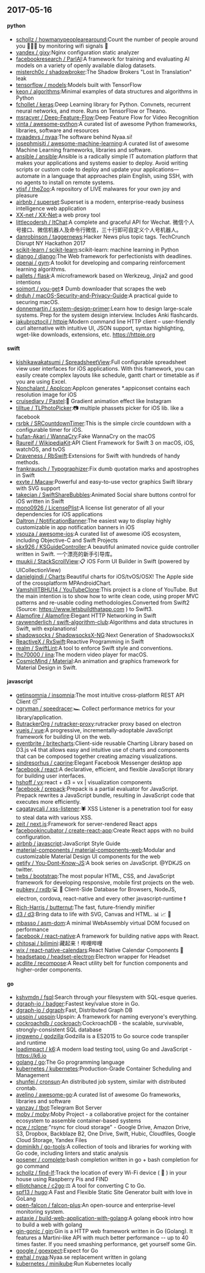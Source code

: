 ## 2017-05-16

#### python
* [schollz / howmanypeoplearearound](https://github.com/schollz/howmanypeoplearearound):Count the number of people around you 👨‍👨‍👦 by monitoring wifi signals 📡
* [yandex / gixy](https://github.com/yandex/gixy):Nginx configuration static analyzer
* [facebookresearch / ParlAI](https://github.com/facebookresearch/ParlAI):A framework for training and evaluating AI models on a variety of openly available dialog datasets.
* [misterch0c / shadowbroker](https://github.com/misterch0c/shadowbroker):The Shadow Brokers "Lost In Translation" leak
* [tensorflow / models](https://github.com/tensorflow/models):Models built with TensorFlow
* [keon / algorithms](https://github.com/keon/algorithms):Minimal examples of data structures and algorithms in Python
* [fchollet / keras](https://github.com/fchollet/keras):Deep Learning library for Python. Convnets, recurrent neural networks, and more. Runs on TensorFlow or Theano.
* [msracver / Deep-Feature-Flow](https://github.com/msracver/Deep-Feature-Flow):Deep Feature Flow for Video Recognition
* [vinta / awesome-python](https://github.com/vinta/awesome-python):A curated list of awesome Python frameworks, libraries, software and resources
* [nyaadevs / nyaa](https://github.com/nyaadevs/nyaa):The software behind Nyaa.si!
* [josephmisiti / awesome-machine-learning](https://github.com/josephmisiti/awesome-machine-learning):A curated list of awesome Machine Learning frameworks, libraries and software.
* [ansible / ansible](https://github.com/ansible/ansible):Ansible is a radically simple IT automation platform that makes your applications and systems easier to deploy. Avoid writing scripts or custom code to deploy and update your applications— automate in a language that approaches plain English, using SSH, with no agents to install on remote systems.
* [ytisf / theZoo](https://github.com/ytisf/theZoo):A repository of LIVE malwares for your own joy and pleasure
* [airbnb / superset](https://github.com/airbnb/superset):Superset is a modern, enterprise-ready business intelligence web application
* [XX-net / XX-Net](https://github.com/XX-net/XX-Net):a web proxy tool
* [littlecodersh / ItChat](https://github.com/littlecodersh/ItChat):A complete and graceful API for Wechat. 微信个人号接口、微信机器人及命令行微信，三十行即可自定义个人号机器人。
* [danrobinson / taggernews](https://github.com/danrobinson/taggernews):Hacker News plus topic tags. TechCrunch Disrupt NY Hackathon 2017
* [scikit-learn / scikit-learn](https://github.com/scikit-learn/scikit-learn):scikit-learn: machine learning in Python
* [django / django](https://github.com/django/django):The Web framework for perfectionists with deadlines.
* [openai / gym](https://github.com/openai/gym):A toolkit for developing and comparing reinforcement learning algorithms.
* [pallets / flask](https://github.com/pallets/flask):A microframework based on Werkzeug, Jinja2 and good intentions
* [soimort / you-get](https://github.com/soimort/you-get):⏬ Dumb downloader that scrapes the web
* [drduh / macOS-Security-and-Privacy-Guide](https://github.com/drduh/macOS-Security-and-Privacy-Guide):A practical guide to securing macOS.
* [donnemartin / system-design-primer](https://github.com/donnemartin/system-design-primer):Learn how to design large-scale systems. Prep for the system design interview. Includes Anki flashcards.
* [jakubroztocil / httpie](https://github.com/jakubroztocil/httpie):Modern command line HTTP client – user-friendly curl alternative with intuitive UI, JSON support, syntax highlighting, wget-like downloads, extensions, etc. https://httpie.org

#### swift
* [kishikawakatsumi / SpreadsheetView](https://github.com/kishikawakatsumi/SpreadsheetView):Full configurable spreadsheet view user interfaces for iOS applications. With this framework, you can easily create complex layouts like schedule, gantt chart or timetable as if you are using Excel.
* [Nonchalant / AppIcon](https://github.com/Nonchalant/AppIcon):AppIcon generates *.appiconset contains each resolution image for iOS
* [cruisediary / Pastel](https://github.com/cruisediary/Pastel):🎨 Gradient animation effect like Instagram
* [tilltue / TLPhotoPicker](https://github.com/tilltue/TLPhotoPicker):📷 multiple phassets picker for iOS lib. like a facebook
* [rsrbk / SRCountdownTimer](https://github.com/rsrbk/SRCountdownTimer):This is the simple circle countdown with a configurable timer for iOS.
* [hufan-Akari / WannaCry](https://github.com/hufan-Akari/WannaCry):Fake WannaCry on the macOS
* [Raureif / WikipediaKit](https://github.com/Raureif/WikipediaKit):API Client Framework for Swift 3 on macOS, iOS, watchOS, and tvOS
* [Draveness / RbSwift](https://github.com/Draveness/RbSwift):Extensions for Swift with hundreds of handy methods.
* [frankrausch / Typographizer](https://github.com/frankrausch/Typographizer):Fix dumb quotation marks and apostrophes in Swift
* [exyte / Macaw](https://github.com/exyte/Macaw):Powerful and easy-to-use vector graphics Swift library with SVG support
* [takecian / SwiftShareBubbles](https://github.com/takecian/SwiftShareBubbles):Animated Social share buttons control for iOS written in Swift
* [mono0926 / LicensePlist](https://github.com/mono0926/LicensePlist):A license list generator of all your dependencies for iOS applications
* [Daltron / NotificationBanner](https://github.com/Daltron/NotificationBanner):The easiest way to display highly customizable in app notification banners in iOS
* [vsouza / awesome-ios](https://github.com/vsouza/awesome-ios):A curated list of awesome iOS ecosystem, including Objective-C and Swift Projects
* [skx926 / KSGuideController](https://github.com/skx926/KSGuideController):A beautiful animated novice guide controller written in Swift. 一个漂亮的新手引导库。
* [muukii / StackScrollView](https://github.com/muukii/StackScrollView):📋 iOS Form UI Builder in Swift (powered by UICollectionView)
* [danielgindi / Charts](https://github.com/danielgindi/Charts):Beautiful charts for iOS/tvOS/OSX! The Apple side of the crossplatform MPAndroidChart.
* [VamshiIITBHU14 / YouTubeClone](https://github.com/VamshiIITBHU14/YouTubeClone):This project is a clone of YouTube. But the main intention is to show how to write clean code, using proper MVC patterns and re-usable coding methodologies.Converted from Swift2 (Source: https://www.letsbuildthatapp.com ) to Swift3.
* [Alamofire / Alamofire](https://github.com/Alamofire/Alamofire):Elegant HTTP Networking in Swift
* [raywenderlich / swift-algorithm-club](https://github.com/raywenderlich/swift-algorithm-club):Algorithms and data structures in Swift, with explanations!
* [shadowsocks / ShadowsocksX-NG](https://github.com/shadowsocks/ShadowsocksX-NG):Next Generation of ShadowsocksX
* [ReactiveX / RxSwift](https://github.com/ReactiveX/RxSwift):Reactive Programming in Swift
* [realm / SwiftLint](https://github.com/realm/SwiftLint):A tool to enforce Swift style and conventions.
* [lhc70000 / iina](https://github.com/lhc70000/iina):The modern video player for macOS.
* [CosmicMind / Material](https://github.com/CosmicMind/Material):An animation and graphics framework for Material Design in Swift.

#### javascript
* [getinsomnia / insomnia](https://github.com/getinsomnia/insomnia):The most intuitive cross-platform REST API Client 😴
* [ngryman / speedracer](https://github.com/ngryman/speedracer):🏎 Collect performance metrics for your library/application.
* [RutrackerOrg / rutracker-proxy](https://github.com/RutrackerOrg/rutracker-proxy):rutracker proxy based on electron
* [vuejs / vue](https://github.com/vuejs/vue):A progressive, incrementally-adoptable JavaScript framework for building UI on the web.
* [eventbrite / britecharts](https://github.com/eventbrite/britecharts):Client-side reusable Charting Library based on D3.js v4 that allows easy and intuitive use of charts and components that can be composed together creating amazing visualizations.
* [sindresorhus / caprine](https://github.com/sindresorhus/caprine):Elegant Facebook Messenger desktop app
* [facebook / react](https://github.com/facebook/react):A declarative, efficient, and flexible JavaScript library for building user interfaces.
* [hshoff / vx](https://github.com/hshoff/vx):react + d3 = vx | visualization components
* [facebook / prepack](https://github.com/facebook/prepack):Prepack is a partial evaluator for JavaScript. Prepack rewrites a JavaScript bundle, resulting in JavaScript code that executes more efficiently.
* [cagataycali / xss-listener](https://github.com/cagataycali/xss-listener):🕷️ XSS Listener is a penetration tool for easy to steal data with various XSS.
* [zeit / next.js](https://github.com/zeit/next.js):Framework for server-rendered React apps
* [facebookincubator / create-react-app](https://github.com/facebookincubator/create-react-app):Create React apps with no build configuration.
* [airbnb / javascript](https://github.com/airbnb/javascript):JavaScript Style Guide
* [material-components / material-components-web](https://github.com/material-components/material-components-web):Modular and customizable Material Design UI components for the web
* [getify / You-Dont-Know-JS](https://github.com/getify/You-Dont-Know-JS):A book series on JavaScript. @YDKJS on twitter.
* [twbs / bootstrap](https://github.com/twbs/bootstrap):The most popular HTML, CSS, and JavaScript framework for developing responsive, mobile first projects on the web.
* [pubkey / rxdb](https://github.com/pubkey/rxdb):💻 📱 Client-Side Database for Browsers, NodeJS, electron, cordova, react-native and every other javascript-runtime ❗️
* [Rich-Harris / butternut](https://github.com/Rich-Harris/butternut):The fast, future-friendly minifier
* [d3 / d3](https://github.com/d3/d3):Bring data to life with SVG, Canvas and HTML. 📊 📈 🎉
* [mbasso / asm-dom](https://github.com/mbasso/asm-dom):A minimal WebAssembly virtual DOM focused on performance
* [facebook / react-native](https://github.com/facebook/react-native):A framework for building native apps with React.
* [chitosai / bilimini](https://github.com/chitosai/bilimini):藏起来！哔哩哔哩
* [wix / react-native-calendars](https://github.com/wix/react-native-calendars):React Native Calendar Components 📆
* [headsetapp / headset-electron](https://github.com/headsetapp/headset-electron):Electron wrapper for Headset
* [acdlite / recompose](https://github.com/acdlite/recompose):A React utility belt for function components and higher-order components.

#### go
* [kshvmdn / fsql](https://github.com/kshvmdn/fsql):Search through your filesystem with SQL-esque queries.
* [dgraph-io / badger](https://github.com/dgraph-io/badger):Fastest key/value store in Go.
* [dgraph-io / dgraph](https://github.com/dgraph-io/dgraph):Fast, Distributed Graph DB
* [upspin / upspin](https://github.com/upspin/upspin):Upspin: A framework for naming everyone's everything.
* [cockroachdb / cockroach](https://github.com/cockroachdb/cockroach):CockroachDB - the scalable, survivable, strongly-consistent SQL database
* [jingweno / godzilla](https://github.com/jingweno/godzilla):Godzilla is a ES2015 to Go source code transpiler and runtime
* [loadimpact / k6](https://github.com/loadimpact/k6):A modern load testing tool, using Go and JavaScript - https://k6.io
* [golang / go](https://github.com/golang/go):The Go programming language
* [kubernetes / kubernetes](https://github.com/kubernetes/kubernetes):Production-Grade Container Scheduling and Management
* [shunfei / cronsun](https://github.com/shunfei/cronsun):An distributed job system, similar with distributed crontab.
* [avelino / awesome-go](https://github.com/avelino/awesome-go):A curated list of awesome Go frameworks, libraries and software
* [yanzay / tbot](https://github.com/yanzay/tbot):Telegram Bot Server
* [moby / moby](https://github.com/moby/moby):Moby Project - a collaborative project for the container ecosystem to assemble container-based systems
* [ncw / rclone](https://github.com/ncw/rclone):"rsync for cloud storage" - Google Drive, Amazon Drive, S3, Dropbox, Backblaze B2, One Drive, Swift, Hubic, Cloudfiles, Google Cloud Storage, Yandex Files
* [dominikh / go-tools](https://github.com/dominikh/go-tools):A collection of tools and libraries for working with Go code, including linters and static analysis
* [posener / complete](https://github.com/posener/complete):bash completion written in go + bash completion for go command
* [schollz / find-lf](https://github.com/schollz/find-lf):Track the location of every Wi-Fi device ( 📱 ) in your house using Raspberry Pis and FIND
* [elliotchance / c2go](https://github.com/elliotchance/c2go):⚖️ A tool for converting C to Go.
* [spf13 / hugo](https://github.com/spf13/hugo):A Fast and Flexible Static Site Generator built with love in GoLang
* [open-falcon / falcon-plus](https://github.com/open-falcon/falcon-plus):An open-source and enterprise-level monitoring system.
* [astaxie / build-web-application-with-golang](https://github.com/astaxie/build-web-application-with-golang):A golang ebook intro how to build a web with golang
* [gin-gonic / gin](https://github.com/gin-gonic/gin):Gin is a HTTP web framework written in Go (Golang). It features a Martini-like API with much better performance -- up to 40 times faster. If you need smashing performance, get yourself some Gin.
* [google / goexpect](https://github.com/google/goexpect):Expect for Go
* [ewhal / nyaa](https://github.com/ewhal/nyaa):Nyaa.se replacement written in golang
* [kubernetes / minikube](https://github.com/kubernetes/minikube):Run Kubernetes locally
